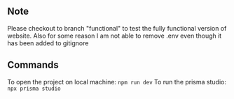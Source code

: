 ## Note

Please checkout to branch "functional" to test the fully functional version of website.
Also for some reason I am not able to remove .env even though it has been added to gitignore

## Commands
To open the project on local machine: `npm run dev`
To run the prisma studio: `npx prisma studio` 
